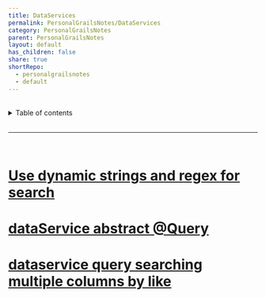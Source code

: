 ```yaml
---
title: DataServices
permalink: PersonalGrailsNotes/DataServices
category: PersonalGrailsNotes
parent: PersonalGrailsNotes
layout: default
has_children: false
share: true
shortRepo:
  - personalgrailsnotes
  - default
---
```


<br/>    
    
<details markdown="block">    
<summary>    
Table of contents    
</summary>    
{: .text-delta }    
1. TOC    
{:toc}    
</details>    
    
<br/>    
    
***    
    
<br/>    
    
# [Use dynamic strings and regex for search    ](https://gist.github.com/14paxton/a5382dd3898484bf560dc29e8463409c)
    
    
    
# [dataService abstract @Query](https://gist.github.com/14paxton/d63234a1eddeabeb0fa88f782a74d738)
    
    
    
# [dataservice query searching multiple columns by like   ]( https://gist.github.com/14paxton/e72c14086f5d9a6a0c58dc8463b93561)
